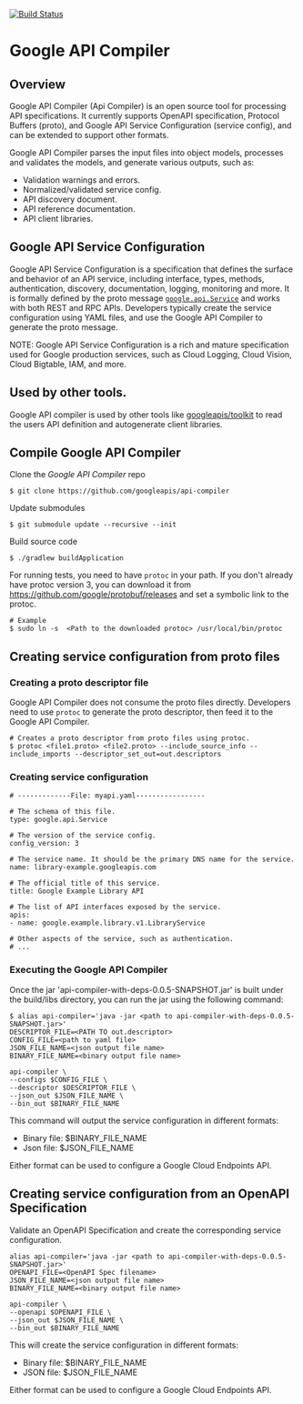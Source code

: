 [![Build Status](https://travis-ci.org/googleapis/api-compiler.svg?branch=master)](https://travis-ci.org/googleapis/api-compiler)

# Google API Compiler

## Overview

Google API Compiler (Api Compiler) is an open source tool for processing API
specifications. It currently supports OpenAPI specification, Protocol Buffers
(proto), and Google API Service Configuration (service config), and can be
extended to support other formats.

Google API Compiler parses the input files into object models, processes and
validates the models, and generate various outputs, such as:

- Validation warnings and errors.
- Normalized/validated service config.
- API discovery document.
- API reference documentation.
- API client libraries.

## Google API Service Configuration

Google API Service Configuration is a specification that defines the surface and
behavior of an API service, including interface, types, methods, authentication,
discovery, documentation, logging, monitoring and more. It is formally defined
by the proto message [`google.api.Service`](https://github.com/googleapis/googleapis/tree/master/google/api/service.proto)
and works with both REST and RPC APIs. Developers typically create the service
configuration using YAML files, and use the Google API Compiler to generate the
proto message.

NOTE: Google API Service Configuration is a rich and mature specification used
for Google production services, such as Cloud Logging, Cloud Vision,
Cloud Bigtable, IAM, and more.

## Used by other tools.
Google API compiler is used by other tools like [googleapis/toolkit](https://github.com/googleapis/toolkit)
to read the users API definition and autogenerate client libraries.

## Compile Google API Compiler

Clone the _Google API Compiler_ repo
```
$ git clone https://github.com/googleapis/api-compiler
```
Update submodules
```
$ git submodule update --recursive --init
```
Build source code
```
$ ./gradlew buildApplication
```
For running tests, you need to have `protoc` in your path. If you don't
already have protoc version 3, you can download
it from https://github.com/google/protobuf/releases and set a symbolic link to
the protoc.
```
# Example
$ sudo ln -s  <Path to the downloaded protoc> /usr/local/bin/protoc
```

## Creating service configuration from proto files

### Creating a proto descriptor file

Google API Compiler does not consume the proto files directly. Developers need
to use `protoc` to generate the proto descriptor, then feed it to the Google
API Compiler.

```
# Creates a proto descriptor from proto files using protoc.
$ protoc <file1.proto> <file2.proto> --include_source_info --include_imports --descriptor_set_out=out.descriptors
```

### Creating service configuration

```
# -------------File: myapi.yaml-----------------

# The schema of this file.
type: google.api.Service

# The version of the service config.
config_version: 3

# The service name. It should be the primary DNS name for the service.
name: library-example.googleapis.com

# The official title of this service.
title: Google Example Library API

# The list of API interfaces exposed by the service.
apis:
- name: google.example.library.v1.LibraryService

# Other aspects of the service, such as authentication.
# ...
```

### Executing the Google API Compiler

Once the jar 'api-compiler-with-deps-0.0.5-SNAPSHOT.jar' is built under the
build/libs directory, you can run the jar using the following command:

```
$ alias api-compiler='java -jar <path to api-compiler-with-deps-0.0.5-SNAPSHOT.jar>'
DESCRIPTOR_FILE=<PATH TO out.descriptor>
CONFIG_FILE=<path to yaml file>
JSON_FILE_NAME=<json output file name>
BINARY_FILE_NAME=<binary output file name>

api-compiler \
--configs $CONFIG_FILE \
--descriptor $DESCRIPTOR_FILE \
--json_out $JSON_FILE_NAME \
--bin_out $BINARY_FILE_NAME
```

This command will output the service configuration in different formats:
- Binary file: $BINARY_FILE_NAME
- Json file: $JSON_FILE_NAME

Either format can be used to configure a Google Cloud Endpoints API.

## Creating service configuration from an OpenAPI Specification

Validate an OpenAPI Specification and create the corresponding service configuration.

```
alias api-compiler='java -jar <path to api-compiler-with-deps-0.0.5-SNAPSHOT.jar>'
OPENAPI_FILE=<OpenAPI Spec filename>
JSON_FILE_NAME=<json output file name>
BINARY_FILE_NAME=<binary output file name>

api-compiler \
--openapi $OPENAPI_FILE \
--json_out $JSON_FILE_NAME \
--bin_out $BINARY_FILE_NAME
```

This will create the service configuration in different formats:
- Binary file: $BINARY_FILE_NAME
- JSON file: $JSON_FILE_NAME

Either format can be used to configure a Google Cloud Endpoints API.

